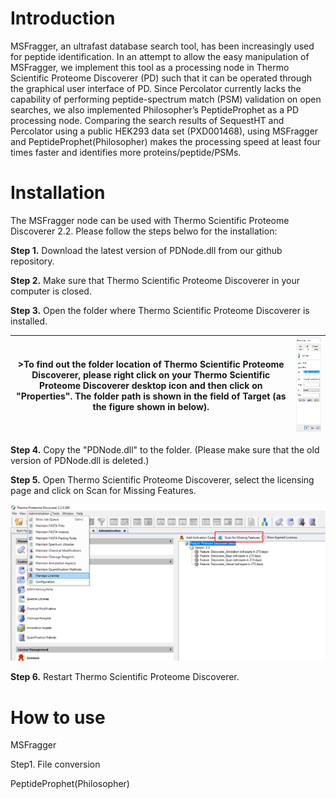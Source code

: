 # Introduction
MSFragger, an ultrafast database search tool, has been increasingly used for peptide identification. In an attempt to allow the easy manipulation of MSFragger, we implement this tool as a processing node in Thermo Scientific Proteome Discoverer (PD) such that it can be operated through the graphical user interface of PD. Since Percolator currently lacks the capability of performing peptide-spectrum match (PSM) validation on open searches, we also implemented Philosopher’s PeptideProphet as a PD processing node. Comparing the search results of SequestHT and Percolator using a public HEK293 data set (PXD001468), using MSFragger and PeptideProphet(Philosopher) makes the processing speed at least four times faster and identifies more proteins/peptide/PSMs.

# Installation

The MSFragger node can be used with Thermo Scientific Proteome Discoverer 2.2. Please follow the steps belwo for the installation:

**Step 1.** Download the latest version of PDNode.dll from our github repository.

**Step 2.** Make sure that Thermo Scientific Proteome Discoverer in your computer is closed.

**Step 3.** Open the folder where Thermo Scientific Proteome Discoverer is installed.

| >To find out the folder location of Thermo Scientific Proteome Discoverer, please right click on your Thermo Scientific Proteome Discoverer desktop icon and then click on "Properties". The folder path is shown in the field of Target (as the figure shown in below). |<img src="https://github.com/Nesvilab/PD-Nodes/blob/master/fig1.png" height="150" width="200" title="Proteome Discoverer Properties">| 
|------------|-------------| 

**Step 4.** Copy the "PDNode.dll" to the folder. (Please make sure that the old version of PDNode.dll is deleted.)

**Step 5.** Open Thermo Scientific Proteome Discoverer, select the licensing page and click on Scan for Missing Features.

![Screenshot](https://github.com/Nesvilab/PD-Nodes/blob/master/fig2.png)

**Step 6.** Restart Thermo Scientific Proteome Discoverer.


# How to use

MSFragger

Step1. File conversion




PeptideProphet(Philosopher)
